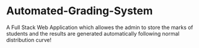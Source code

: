 # Automated-Grading-System
A Full Stack Web Application which allowes the admin to store the marks of students and the results are generated automatically following normal distribution curve!
